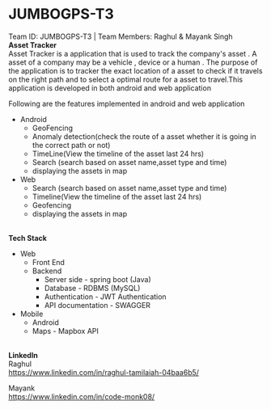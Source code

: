 # JUMBOGPS-T3
Team ID: JUMBOGPS-T3 | Team Members: Raghul &amp; Mayank Singh
</br>**Asset Tracker**</br>
Asset Tracker is a application that is used to track the company's asset . A asset of a company may be a vehicle , device or a human . The purpose of the application is to tracker the exact location of a asset to check if it travels on the right path and to select a optimal route for a asset to travel.This application is developed in both android and web application 

Following are the features implemented in android and web application
* Android
  * GeoFencing
  * Anomaly detection(check the route of a asset whether it is going in the correct path or not)
  * TimeLine(View the timeline of the asset last 24 hrs)
  * Search (search based on asset name,asset type and time)
  * displaying the assets in  map
* Web
  * Search (search based on asset name,asset type and time)
  * Timeline(View the timeline of the asset last 24 hrs)
  * Geofencing
  * displaying the assets in  map

</br>**Tech Stack**
* Web
  * Front End
  * Backend 
    * Server side - spring boot (Java)
    * Database - RDBMS (MySQL)
    * Authentication - JWT Authentication
    * API documentation - SWAGGER 
* Mobile
  * Android 
  * Maps - Mapbox API 



</br>**LinkedIn**</br> 
Raghul</br>
https://www.linkedin.com/in/raghul-tamilaiah-04baa6b5/

Mayank</br>https://www.linkedin.com/in/code-monk08/
